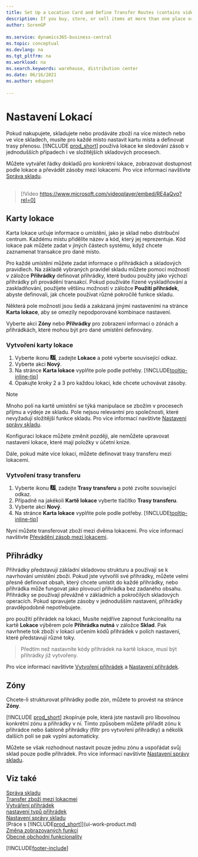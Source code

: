 ```yaml
---
title: Set Up a Location Card and Define Transfer Routes (contains video)
description: If you buy, store, or sell items at more than one place or warehouse, you must set up each location with a location card and define transfer routes.
author: SorenGP

ms.service: dynamics365-business-central
ms.topic: conceptual
ms.devlang: na
ms.tgt_pltfrm: na
ms.workload: na
ms.search.keywords: warehouse, distribution center
ms.date: 06/16/2021
ms.author: edupont

---
```

# Nastavení Lokací

Pokud nakupujete, skladujete nebo prodáváte zboží na více místech nebo ve více skladech, musíte pro každé místo nastavit kartu místa a definovat trasy přenosu. [!INCLUDE [prod_short](includes/prod_short.md)] používá lokace ke sledování zásob v jednodušších případech i ve složitějších skladových procesech.

Můžete vytvářet řádky dokladů pro konkrétní lokace, zobrazovat dostupnost podle lokace a převádět zásoby mezi lokacemi. Pro více informací navštivte [Správa skladu](inventory-manage-inventory.md).
<br><br>

> [!Video https://www.microsoft.com/videoplayer/embed/RE4aQvq?rel=0]

## Karty lokace

Karta lokace určuje informace o umístění, jako je sklad nebo distribuční centrum. Každému místu přidělíte název a kód, který jej reprezentuje. Kód lokace pak můžete zadat v jiných částech systému, když chcete zaznamenat transakce pro dané místo.

Pro každé umístění můžete zadat informace o přihrádkách a skladových pravidlech. Na základě vybraných pravidel skladu můžete pomocí možností v záložce **Přihrádky** definovat přihrádky, které budou použity jako výchozí přihrádky při provádění transakcí. Pokud používáte řízené vyskladňování a zaskladňování, použijete většinu možností v záložce **Použití přihrádek**, abyste definovali, jak chcete používat různé pokročilé funkce skladu.

Některá pole možností jsou šedá a zakázaná jinými nastaveními na stránce **Karta lokace**, aby se omezily nepodporované kombinace nastavení.


Vyberte akci **Zóny** nebo **Přihrádky** pro zobrazení informací o zónách a přihrádkách, které mohou být pro dané umístění definovány.

### Vytvoření karty lokace

1. Vyberte ikonu ![Žárovky, která otevře funkci Řekněte mi](media/ui-search/search_small.png "Řekněte mi, co chcete dělat"), zadejte **Lokace** a poté vyberte související odkaz.
2. Vyberte akci **Nový**.
3. Na stránce **Karta lokace** vyplňte pole podle potřeby. [!INCLUDE[tooltip-inline-tip](includes/tooltip-inline-tip_md.md)]
4. Opakujte kroky 2 a 3 pro každou lokaci, kde chcete uchovávat zásoby.

> [!NOTE]  
> Mnoho polí na kartě umístění se týká manipulace se zbožím v procesech příjmu a výdeje ze skladu. Pole nejsou relevantní pro společnosti, které nevyžadují složitější funkce skladu. Pro více informací navštivte [Nastavení správy skladu](warehouse-setup-warehouse.md).

Konfiguraci lokace můžete změnit později, ale nemůžete upravovat nastavení lokace, které mají položky v účetní knize.

Dále, pokud máte více lokací, můžete definovat trasy transferu mezi lokacemi.

### Vytvoření trasy transferu

1. Vyberte ikonu ![Žárovky, která otevře funkci Řekněte mi](media/ui-search/search_small.png "Řekněte mi, co chcete dělat"), zadejte **Trasy transferu** a poté zvolte související odkaz.
2. Případně na jakékoli **Kartě lokace** vyberte tlačítko **Trasy transferu**.
3. Vyberte akci **Nový**.
4. Na stránce **Karta lokace** vyplňte pole podle potřeby. [!INCLUDE[tooltip-inline-tip](includes/tooltip-inline-tip_md.md)]

Nyní můžete transferovat zboží mezi dvěma lokacemi. Pro více informací navštivte [Převádění zásob mezi lokacemi](inventory-how-transfer-between-locations.md).

## Přihrádky

Přihrádky představují základní skladovou strukturu a používají se k navrhování umístění zboží. Pokud jste vytvořili své přihrádky, můžete velmi přesně definovat obsah, který chcete umístit do každé přihrádky, nebo přihrádka může fungovat jako plovoucí přihrádka bez zadaného obsahu. Přihrádky se používají převážně v základních a pokročilých skladových operacích. Pokud spravujete zásoby v jednodušším nastavení, přihrádky pravděpodobně nepotřebujete.

pro použití přihrádek na lokaci, Musíte nejdříve zapnout funkcionalitu na kartě **Lokace** výběrem pole **Přihrádka nutná** v záložce **Sklad**. Pak navrhnete tok zboží v lokaci určením kódů přihrádek v polích nastavení, které představují různé toky.

> Předtím než nastavníte kódy přihrádek na kartě lokace, musí být přihrádky již vytvořeny.

Pro více informací navštivte [Vytvoření přihrádek](warehouse-how-to-create-individual-bins.md) a [Nastavení přihrádek](warehouse-how-to-set-up-bin-types.md).

## Zóny

Chcete-li strukturovat přihrádky podle zón, můžete to provést na stránce **Zóny**.

[!INCLUDE [prod_short](includes/prod_short.md)] zkopíruje pole, která jste nastavili pro libovolnou konkrétní zónu a přihrádky v ní. Tímto způsobem můžete přiřadit zónu k přihrádce nebo šabloně přihrádky (filtr pro vytvoření přihrádky) a několik dalších polí se pak vyplní automaticky.

Můžete se však rozhodnout nastavit pouze jednu zónu a uspořádat svůj sklad pouze podle přihrádek. Pro více informací navštivte [Nastavení správy skladu](warehouse-setup-warehouse.md).

## Viz také

[Správa skladu](inventory-manage-inventory.md)  
[Transfer zboží mezi lokacmei](inventory-how-transfer-between-locations.md)  
[Vytváření přihrádek](warehouse-how-to-create-individual-bins.md)  
[nastavení typů přihrádek](warehouse-how-to-set-up-bin-types.md)  
[Nastavení správy skladu](warehouse-setup-warehouse.md)  
[Práce s [!INCLUDE[prod_short](includes/prod_short.md)]](ui-work-product.md)  
[Změna zobrazovaných funkcí](ui-experiences.md)  
[Obecné obchodní funkcionality](ui-across-business-areas.md)


[!INCLUDE[footer-include](includes/footer-banner.md)]